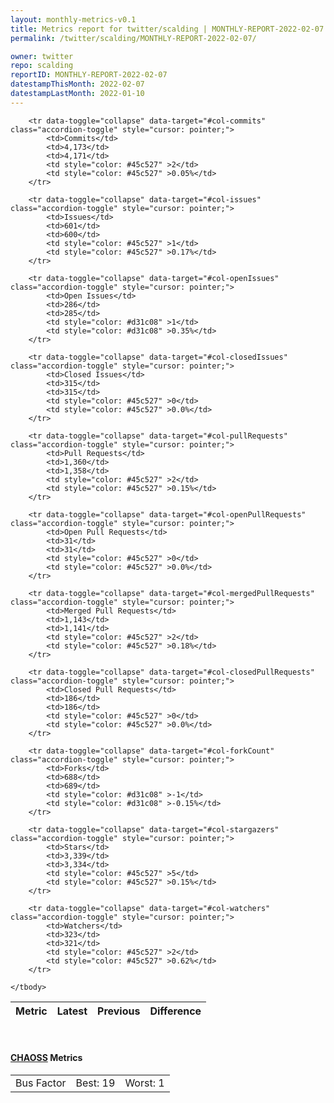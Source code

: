```yaml
---
layout: monthly-metrics-v0.1
title: Metrics report for twitter/scalding | MONTHLY-REPORT-2022-02-07 | 2022-02-07
permalink: /twitter/scalding/MONTHLY-REPORT-2022-02-07/

owner: twitter
repo: scalding
reportID: MONTHLY-REPORT-2022-02-07
datestampThisMonth: 2022-02-07
datestampLastMonth: 2022-01-10
---
```



<table class="table table-condensed" style="border-collapse:collapse;">
    <thead>
    <tr>
        <th>Metric</th>
        <th>Latest</th>
        <th>Previous</th>
        <th colspan="2" style="text-align: center;">Difference</th>
    </tr>
    </thead>
    <tbody>

        <tr data-toggle="collapse" data-target="#col-commits" class="accordion-toggle" style="cursor: pointer;">
            <td>Commits</td>
            <td>4,173</td>
            <td>4,171</td>
            <td style="color: #45c527" >2</td>
            <td style="color: #45c527" >0.05%</td>
        </tr>
        
        <tr data-toggle="collapse" data-target="#col-issues" class="accordion-toggle" style="cursor: pointer;">
            <td>Issues</td>
            <td>601</td>
            <td>600</td>
            <td style="color: #45c527" >1</td>
            <td style="color: #45c527" >0.17%</td>
        </tr>
        
        <tr data-toggle="collapse" data-target="#col-openIssues" class="accordion-toggle" style="cursor: pointer;">
            <td>Open Issues</td>
            <td>286</td>
            <td>285</td>
            <td style="color: #d31c08" >1</td>
            <td style="color: #d31c08" >0.35%</td>
        </tr>
        
        <tr data-toggle="collapse" data-target="#col-closedIssues" class="accordion-toggle" style="cursor: pointer;">
            <td>Closed Issues</td>
            <td>315</td>
            <td>315</td>
            <td style="color: #45c527" >0</td>
            <td style="color: #45c527" >0.0%</td>
        </tr>
        
        <tr data-toggle="collapse" data-target="#col-pullRequests" class="accordion-toggle" style="cursor: pointer;">
            <td>Pull Requests</td>
            <td>1,360</td>
            <td>1,358</td>
            <td style="color: #45c527" >2</td>
            <td style="color: #45c527" >0.15%</td>
        </tr>
        
        <tr data-toggle="collapse" data-target="#col-openPullRequests" class="accordion-toggle" style="cursor: pointer;">
            <td>Open Pull Requests</td>
            <td>31</td>
            <td>31</td>
            <td style="color: #45c527" >0</td>
            <td style="color: #45c527" >0.0%</td>
        </tr>
        
        <tr data-toggle="collapse" data-target="#col-mergedPullRequests" class="accordion-toggle" style="cursor: pointer;">
            <td>Merged Pull Requests</td>
            <td>1,143</td>
            <td>1,141</td>
            <td style="color: #45c527" >2</td>
            <td style="color: #45c527" >0.18%</td>
        </tr>
        
        <tr data-toggle="collapse" data-target="#col-closedPullRequests" class="accordion-toggle" style="cursor: pointer;">
            <td>Closed Pull Requests</td>
            <td>186</td>
            <td>186</td>
            <td style="color: #45c527" >0</td>
            <td style="color: #45c527" >0.0%</td>
        </tr>
        
        <tr data-toggle="collapse" data-target="#col-forkCount" class="accordion-toggle" style="cursor: pointer;">
            <td>Forks</td>
            <td>688</td>
            <td>689</td>
            <td style="color: #d31c08" >-1</td>
            <td style="color: #d31c08" >-0.15%</td>
        </tr>
        
        <tr data-toggle="collapse" data-target="#col-stargazers" class="accordion-toggle" style="cursor: pointer;">
            <td>Stars</td>
            <td>3,339</td>
            <td>3,334</td>
            <td style="color: #45c527" >5</td>
            <td style="color: #45c527" >0.15%</td>
        </tr>
        
        <tr data-toggle="collapse" data-target="#col-watchers" class="accordion-toggle" style="cursor: pointer;">
            <td>Watchers</td>
            <td>323</td>
            <td>321</td>
            <td style="color: #45c527" >2</td>
            <td style="color: #45c527" >0.62%</td>
        </tr>
        
    </tbody>
</table>
<br>
<h4><a target="_blank" href="https://chaoss.community/">CHAOSS</a> Metrics</h4>

<table class="table table-condensed" style="border-collapse:collapse;">
    <tbody>
        <td>Bus Factor</td>
        <td>Best: 19</td>
        <td>Worst: 1</td>
    </tbody>
</table>
